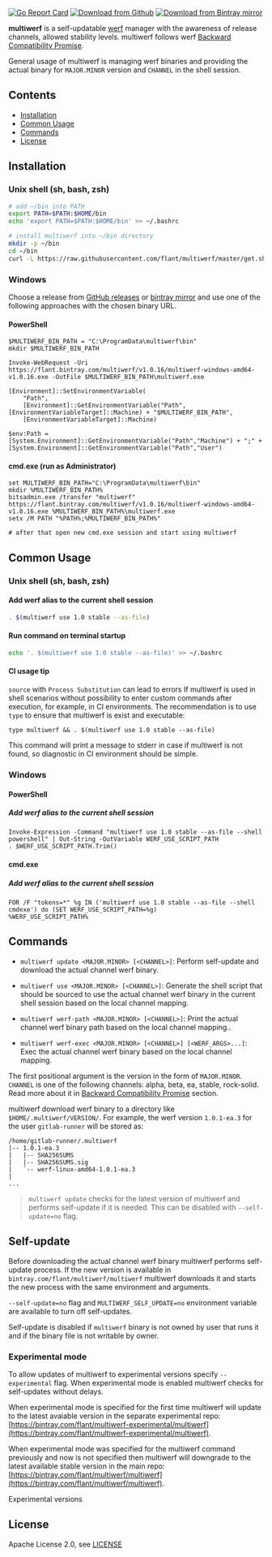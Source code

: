 [![Go Report Card](https://goreportcard.com/badge/github.com/flant/multiwerf)](https://goreportcard.com/report/github.com/flant/multiwerf)
[![Download from Github](https://img.shields.io/github/tag-date/flant/multiwerf.svg?logo=github&label=latest)](https://github.com/flant/multiwerf/releases/latest)
[![Download from Bintray mirror](https://api.bintray.com/packages/flant/multiwerf/multiwerf/images/download.svg)](https://bintray.com/flant/multiwerf/multiwerf/_latestVersion)

**multiwerf** is a self-updatable [werf](https://github.com/flant/werf) manager with the awareness of release channels, allowed stability levels. multiwerf follows werf [Backward Compatibility Promise](https://github.com/flant/werf#backward-compatibility-promise).

General usage of multiwerf is managing werf binaries and providing the actual binary for `MAJOR.MINOR` version and `CHANNEL` in the shell session.

## Contents

- [Installation](#installation)
- [Common Usage](#common-usage)
- [Commands](#commands)
- [License](#license)

## Installation

### Unix shell (sh, bash, zsh)

```bash
# add ~/bin into PATH
export PATH=$PATH:$HOME/bin
echo 'export PATH=$PATH:$HOME/bin' >> ~/.bashrc

# install multiwerf into ~/bin directory
mkdir -p ~/bin
cd ~/bin
curl -L https://raw.githubusercontent.com/flant/multiwerf/master/get.sh | bash
```

### Windows

Choose a release from [GitHub releases](https://github.com/flant/multiwerf/releases) or [bintray mirror](https://bintray.com/flant/multiwerf/multiwerf/_latestVersion) and use one of the following approaches with the chosen binary URL.  

#### PowerShell

```shell
$MULTIWERF_BIN_PATH = "C:\ProgramData\multiwerf\bin"
mkdir $MULTIWERF_BIN_PATH

Invoke-WebRequest -Uri https://flant.bintray.com/multiwerf/v1.0.16/multiwerf-windows-amd64-v1.0.16.exe -OutFile $MULTIWERF_BIN_PATH\multiwerf.exe

[Environment]::SetEnvironmentVariable(
    "Path",
    [Environment]::GetEnvironmentVariable("Path", [EnvironmentVariableTarget]::Machine) + "$MULTIWERF_BIN_PATH",
    [EnvironmentVariableTarget]::Machine)

$env:Path = [System.Environment]::GetEnvironmentVariable("Path","Machine") + ";" + [System.Environment]::GetEnvironmentVariable("Path","User")
```

#### cmd.exe (run as Administrator)

```shell
set MULTIWERF_BIN_PATH="C:\ProgramData\multiwerf\bin"
mkdir %MULTIWERF_BIN_PATH%
bitsadmin.exe /transfer "multiwerf" https://flant.bintray.com/multiwerf/v1.0.16/multiwerf-windows-amd64-v1.0.16.exe %MULTIWERF_BIN_PATH%\multiwerf.exe
setx /M PATH "%PATH%;%MULTIWERF_BIN_PATH%"

# after that open new cmd.exe session and start using multiwerf
```

## Common Usage

### Unix shell (sh, bash, zsh)

#### Add werf alias to the current shell session

```bash
. $(multiwerf use 1.0 stable --as-file)
```

#### Run command on terminal startup

```bash
echo '. $(multiwerf use 1.0 stable --as-file)' >> ~/.bashrc
```

#### CI usage tip

`source` with `Process Substitution` can lead to errors If multiwerf is used in shell scenarios without possibility to enter custom commands after execution, for example, in CI environments. The recommendation is to use `type` to ensure that multiwerf
is exist and executable:

```shell
type multiwerf && . $(multiwerf use 1.0 stable --as-file)
```

This command will print a message to stderr in case if multiwerf is not found, so diagnostic in CI environment should be simple. 

### Windows

#### PowerShell

##### Add werf alias to the current shell session

```shell
Invoke-Expression -Command "multiwerf use 1.0 stable --as-file --shell powershell" | Out-String -OutVariable WERF_USE_SCRIPT_PATH
. $WERF_USE_SCRIPT_PATH.Trim()
```

#### cmd.exe

##### Add werf alias to the current shell session

```shell
FOR /F "tokens=*" %g IN ('multiwerf use 1.0 stable --as-file --shell cmdexe') do (SET WERF_USE_SCRIPT_PATH=%g)
%WERF_USE_SCRIPT_PATH%
```

## Commands

- `multiwerf update <MAJOR.MINOR> [<CHANNEL>]`: Perform self-update and download the actual channel werf binary.

- `multiwerf use <MAJOR.MINOR> [<CHANNEL>]`: Generate the shell script that should be sourced to use the actual channel werf binary in the current shell session based on the local channel mapping.

- `multiwerf werf-path <MAJOR.MINOR> [<CHANNEL>]`: Print the actual channel werf binary path based on the local channel mapping..

- `multiwerf werf-exec <MAJOR.MINOR> [<CHANNEL>] [<WERF_ARGS>...]`: Exec the actual channel werf binary based on the local channel mapping.

The first positional argument is the version in the form of `MAJOR.MINOR`. `CHANNEL` is one of the following channels: alpha, beta, ea, stable, rock-solid. Read more about it in [Backward Compatibility Promise](https://github.com/flant/werf#backward-compatibility-promise) section.

multiwerf download werf binary to a directory like `$HOME/.multiwerf/VERSION/`. 
For example, the werf version `1.0.1-ea.3` for the user `gitlab-runner` will be stored as:

```
/home/gitlab-runner/.multiwerf
|-- 1.0.1-ea.3
|   |-- SHA256SUMS
|   |-- SHA256SUMS.sig
|   `-- werf-linux-amd64-1.0.1-ea.3
|
...
```

> `multiwerf update` checks for the latest version of multiwerf and performs self-update if it is needed. This can be disabled with `--self-update=no` flag. 

## Self-update

Before downloading the actual channel werf binary multiwerf performs self-update process. If the new version is available in `bintray.com/flant/multiwerf/multiwerf` multiwerf downloads it and starts the new process with the same environment and arguments.

`--self-update=no` flag and `MULTIWERF_SELF_UPDATE=no` environment variable are available to turn off self-updates.

Self-update is disabled if `multiwerf` binary is not owned by user that runs it and if the binary file is not writable by owner. 

### Experimental mode

To allow updates of multiwerf to experimental versions specify `--experimental` flag. When experimental mode is enabled multiwerf checks for self-updates without delays.

When experimental mode is specified for the first time multiwerf will update to the latest avaiable version in the separate experimental repo: [https://bintray.com/flant/multiwerf-experimental/multiwerf](https://bintray.com/flant/multiwerf-experimental/multiwerf).

When experimental mode was specified for the multiwerf command previously and now is not specified then multiwerf will downgrade to the latest available stable version in the main repo: [https://bintray.com/flant/multiwerf/multiwerf](https://bintray.com/flant/multiwerf/multiwerf).

Experimental versions

## License

Apache License 2.0, see [LICENSE](LICENSE)
